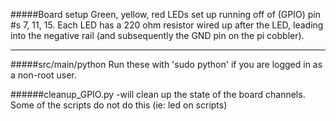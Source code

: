 #####Board setup
Green, yellow, red LEDs set up running off of (GPIO) pin #s 7, 11, 15.
Each LED has a 220 ohm resistor wired up after the LED, leading into the negative rail (and subsequently the GND pin on the pi cobbler).

<hr/>

#####src/main/python
Run these with 'sudo python' if you are logged in as a non-root user.

######cleanup_GPIO.py 
-will clean up the state of the board channels. Some of the scripts do not do this (ie: led on scripts)
